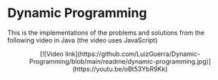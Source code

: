 # Dynamic Programming

This is the implementations of the problems and solutions from the following video in Java (the video uses JavaScript)

<div align="center">
[![Video link](https://github.com/LuizGuerra/Dynamic-Programming/blob/main/readme/dynamic-programming.jpg)](https://youtu.be/oBt53YbR9Kk)
</div>